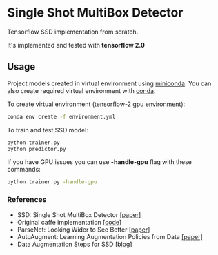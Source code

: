# Single Shot MultiBox Detector

Tensorflow SSD implementation from scratch.

It's implemented and tested with **tensorflow 2.0**

## Usage

Project models created in virtual environment using [miniconda](https://docs.conda.io/en/latest/miniconda.html).
You can also create required virtual environment with [conda](https://docs.conda.io/projects/conda/en/latest/user-guide/tasks/manage-environments.html#creating-an-environment-from-an-environment-yml-file).

To create virtual environment (tensorflow-2 gpu environment):

```sh
conda env create -f environment.yml
```

To train and test SSD model:

```sh
python trainer.py
python predictor.py
```

If you have GPU issues you can use **-handle-gpu** flag with these commands:

```sh
python trainer.py -handle-gpu
```

### References

* SSD: Single Shot MultiBox Detector [[paper]](https://arxiv.org/abs/1512.02325)
* Original caffe implementation [[code]](https://github.com/weiliu89/caffe/tree/ssd)
* ParseNet: Looking Wider to See Better [[paper]](https://arxiv.org/abs/1506.04579)
* AutoAugment: Learning Augmentation Policies from Data [[paper]](https://arxiv.org/abs/1805.09501)
* Data Augmentation Steps for SSD [[blog]](http://www.telesens.co/2018/06/28/data-augmentation-in-ssd/#Data_Augmentation_Steps)
